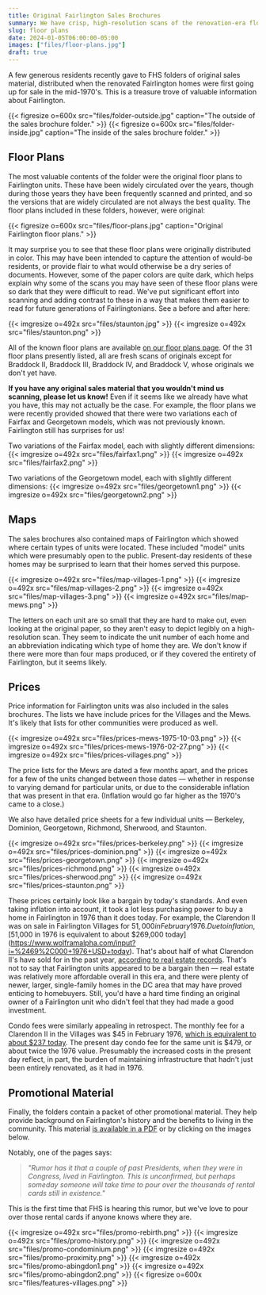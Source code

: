 ```yaml
---
title: Original Fairlington Sales Brochures
summary: We have crisp, high-resolution scans of the renovation-era floor plans, including a couple of previously undocumented variations.
slug: floor plans
date: 2024-01-05T06:00:00-05:00
images: ["files/floor-plans.jpg"]
draft: true
---
```


A few generous residents recently gave to FHS folders of original sales material, distributed when the renovated Fairlington homes were first going up for sale in the mid-1970's. This is a treasure trove of valuable information about Fairlington.

{{< figresize o=600x src="files/folder-outside.jpg" caption="The outside of the sales brochure folder." >}}
{{< figresize o=600x src="files/folder-inside.jpg" caption="The inside of the sales brochure folder." >}}

## Floor Plans

The most valuable contents of the folder were the original floor plans to Fairlington units. These have been widely circulated over the years, though during those years they have been frequently scanned and printed, and so the versions that are widely circulated are not always the best quality. The floor plans included in these folders, however, were original:

{{< figresize o=600x src="files/floor-plans.jpg" caption="Original Fairlington floor plans." >}}

It may surprise you to see that these floor plans were originally distributed in color. This may have been intended to capture the attention of would-be residents, or provide flair to what would otherwise be a dry series of documents. However, some of the paper colors are quite dark, which helps explain why some of the scans you may have seen of these floor plans were so dark that they were difficult to read. We've put significant effort into scanning and adding contrast to these in a way that makes them easier to read for future generations of Fairlingtonians. See a before and after here:

{{< imgresize o=492x src="files/staunton.jpg" >}}
{{< imgresize o=492x src="files/staunton.png" >}}

All of the known floor plans are available [on our floor plans page](/floor-plans). Of the 31 floor plans presently listed, all are fresh scans of originals except for Braddock II, Braddock III, Braddock IV, and Braddock V, whose originals we don't yet have.

**If you have any original sales material that you wouldn't mind us scanning, please let us know!** Even if it seems like we already have what you have, this may not actually be the case. For example, the floor plans we were recently provided showed that there were two variations each of Fairfax and Georgetown models, which was not previously known. Fairlington still has surprises for us!

Two variations of the Fairfax model, each with slightly different dimensions:
{{< imgresize o=492x src="files/fairfax1.png" >}}
{{< imgresize o=492x src="files/fairfax2.png" >}}

Two variations of the Georgetown model, each with slightly different dimensions:
{{< imgresize o=492x src="files/georgetown1.png" >}}
{{< imgresize o=492x src="files/georgetown2.png" >}}

## Maps

The sales brochures also contained maps of Fairlington which showed where certain types of units were located. These included "model" units which were presumably open to the public. Present-day residents of these homes may be surprised to learn that their homes served this purpose.

{{< imgresize o=492x src="files/map-villages-1.png" >}}
{{< imgresize o=492x src="files/map-villages-2.png" >}}
{{< imgresize o=492x src="files/map-villages-3.png" >}}
{{< imgresize o=492x src="files/map-mews.png" >}}

The letters on each unit are so small that they are hard to make out, even looking at the original paper, so they aren't easy to depict legibly on a high-resolution scan. They seem to indicate the unit number of each home and an abbreviation indicating which type of home they are. We don't know if there were more than four maps produced, or if they covered the entirety of Fairlington, but it seems likely.

## Prices

Price information for Fairlington units was also included in the sales brochures. The lists we have include prices for the Villages and the Mews. It's likely that lists for other communities were produced as well.

{{< imgresize o=492x src="files/prices-mews-1975-10-03.png" >}}
{{< imgresize o=492x src="files/prices-mews-1976-02-27.png" >}}
{{< imgresize o=492x src="files/prices-villages.png" >}}

The price lists for the Mews are dated a few months apart, and the prices for a few of the units changed between those dates — whether in response to varying demand for particular units, or due to the considerable inflation that was present in that era. (Inflation would go far higher as the 1970's came to a close.)

We also have detailed price sheets for a few individual units — Berkeley, Dominion, Georgetown, Richmond, Sherwood, and Staunton.

{{< imgresize o=492x src="files/prices-berkeley.png" >}}
{{< imgresize o=492x src="files/prices-dominion.png" >}}
{{< imgresize o=492x src="files/prices-georgetown.png" >}}
{{< imgresize o=492x src="files/prices-richmond.png" >}}
{{< imgresize o=492x src="files/prices-sherwood.png" >}}
{{< imgresize o=492x src="files/prices-staunton.png" >}}

These prices certainly look like a bargain by today's standards. And even taking inflation into account, it took a lot less purchasing power to buy a home in Fairlington in 1976 than it does today. For example, the Clarendon II was on sale in Fairlington Villages for $51,000 in February 1976. Due to inflation, [$51,000 in 1976 is equivalent to about $269,000 today](https://www.wolframalpha.com/input?i=%2469%2C000+1976+USD+today). That's about half of what Clarendon II's have sold for in the past year, [according to real estate records](https://www.redfin.com/zipcode/22206/filter/min-sqft=1.38k-sqft,max-sqft=1.39k-sqft,include=sold-1yr). That's not to say that Fairlington units appeared to be a bargain then — real estate was relatively more affordable overall in this era, and there were plenty of newer, larger, single-family homes in the DC area that may have proved enticing to homebuyers. Still, you'd have a hard time finding an original owner of a Fairlington unit who didn't feel that they had made a good investment.

Condo fees were similarly appealing in retrospect. The monthly fee for a Clarendon II in the Villages was $45 in February 1976, [which is equivalent to about $237 today](https://www.wolframalpha.com/input?i=%2445+1976+USD+today). The present day condo fee for the same unit is $479, or about twice the 1976 value. Presumably the increased costs in the present day reflect, in part, the burden of maintaining infrastructure that hadn't just been entirely renovated, as it had in 1976.

## Promotional Material

Finally, the folders contain a packet of other promotional material. They help provide background on Fairlington's history and the benefits to living in the community. This material [is available in a PDF](files/promos.pdf) or by clicking on the images below.

Notably, one of the pages says:

> *"Rumor has it that a couple of past Presidents, when they were in Congress, lived in Fairlington. This is unconfirmed, but perhaps someday someone will take time to pour over the thousands of rental cards still in existence."*

This is the first time that FHS is hearing this rumor, but we've love to pour over those rental cards if anyone knows where they are.

{{< imgresize o=492x src="files/promo-rebirth.png" >}}
{{< imgresize o=492x src="files/promo-history.png" >}}
{{< imgresize o=492x src="files/promo-condominium.png" >}}
{{< imgresize o=492x src="files/promo-proximity.png" >}}
{{< imgresize o=492x src="files/promo-abingdon1.png" >}}
{{< imgresize o=492x src="files/promo-abingdon2.png" >}}
{{< figresize o=600x src="files/features-villages.png" >}}